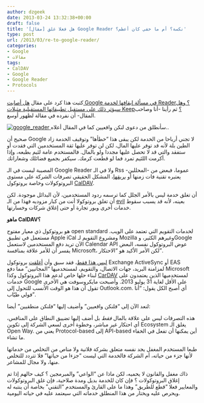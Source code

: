 ```yaml
---
author: dzgeek
date: 2013-03-24 13:32:38+00:00
draft: false
title: '[مقال] هل فعلا غلق Google Reader نكسة؟ أم ما خفي كان أعظم؟'
type: post
url: /2013/03/re-to-google-reader/
categories:
- Google
- مقالات
tags:
- CalDAV
- Google
- Google Reader
- Protocols
---
```


كتبت هذا كرد على مقال [هل أصابت Google في مسألة إيقافها لخدمة Reader؟ وهل سيؤثر ذلك على مستقبل تطبيقاتها المستقبلية مثيلات Keep؟](https://www.it-scoop.com/2013/03/google-reader/) ثم رأينا -أنا وصاحب المقال- أن نفرده في مقالة لظهور أوسع.


[![google_reader](https://www.it-scoop.com/wp-content/uploads/2013/03/google_reader.jpg)
](https://www.it-scoop.com/wp-content/uploads/2013/03/google_reader.jpg)
سأنطلق من دعوى لنكن واقعيين كما في المقال أعلاه..




صحيح أن Google لا تجني أرباحا من الخدمة لكن يبقى هذا “خطأها” وتوقيف الخدمة زاد الطين بلة لأنه قد توفر عليها المال، لكن لن توفر عليها ثقة المستخدمين التي فقدت أو ستفقد والتي قد لا تحصل عليها مجددا ولو بالمال. فالمستخدم عامة لئيم بطبعه، وإذا أكرمت اللئيم تمرد فما لو قطعت كرمك. سيكفر بجميع فضائلك وشعاراتك.


المصيبة ليست في الـ Google Reader ولا في الـ Rss عموما، فبعض من -المحللين- يعتبره تقنية فات زمنها أو [بريقها](http://techcrunch.com/2009/05/05/rest-in-peace-rss/)، المشكل الحقيقي تصرفات الشركة على مستوى البروتوكولات وخاصة بروتوكول [CalDAV](http://en.wikipedia.org/wiki/CalDAV).

أن تغلق خدمة ليس بالأمر الجلل كما ترسمه ردود المستخدمين، لأن البدائل موجودة. لكن أن تغلق بروتوكولا أنت من كبار مزوديه فهذا من الـ [evil](http://en.wikipedia.org/wiki/Don%27t_be_evil) بعينه، لأنه قد يسبب سقوط خدمات أخرى وبور تجارة أو حتى إغلاق شركات وخسارتها.

**ماهو CalDAV؟**

هو بروتوكول ذي معيار مفتوح open standard لخدمات التقويم التي تعتمد على الويب. مستعمل في تطبيق Apple iCal ومشروع التقويم لـ Mozilla وغيرهم الكثير، وGoogle الآن تريد دفع المستخدمين لاستعمل Calendar API عوض البروتوكول نفسه، البعض يفسر أن للأمر علاقة بمنافسة Microsoft، لكن الأمر الأكيد هو “الاحتكار”.

[ليس هذا فقط](http://googleblog.blogspot.ca/2012/12/winter-cleaning.html)، فقد سبق وأن [أغلقت](http://www.pcmag.com/article2/0,2817,2413283,00.asp) بروتوكول Exchange ActiveSync أو EAS لمزامنة البريد، جهات الاتصال، والتقويم، لمستخدميها “المجانيين” مما دفع Microsoft لبناء حلها خاص لدعم هذا البروتوكول وكذا [CarDAV](http://en.wikipedia.org/wiki/CardDAV) لمستخدميها الذين يعتمدون على خدمات Google على الأقل لغاية 31 يوليو 2013. وأصبحت مايكروسوفت هي الأخرى تقول أن هذا هو الوقت الأنسب للتحول إلى Outlook.com. أي أصبح الكل يقول: “أنا فولي طيّاب”.

لنعد الآن إلى “فلنكن واقعيين” وأضيف إليها “فلنكن منطقيين” أيضا:

هذه التصرفات ليس على علاقة بالمال *فقط* بل أضف إليها تضييق النطاق على المنافس، أي احتكار غير مباشر، وخطوة أخرى لسعي الشركة إلى تكوين Ecosystem يغلق الـ Open Way. يعني من Protocol-based إلى API-based أين يمكنها أن تفعل في الخفاء ما تشاء.

طبعا المستخدم المغفل يجد نفسه متعلق بشركة فلانية ولا مناص من التخلص من خدماتها لأنها جزء من حياته، أم الشركة فالخدمة التي ليست “جزءا من حياتها” فلا تتردد للتخلص منها، ولا مجال للمشاعر.

ذاك مغفل والقانون لا يحميه، لكن ماذا عن “الواعي” والمبرمجين ؟ كيف حالهم إذا تم إغلاق البروتوكولات ؟ فإن كان للخدمة بديل ومدة صلاحية، فإن غلق البروتوكولات والمعايير فعلا “قطع للطريق” وهذا ما على القارئ والمستخدم “التقني” بخاصة أن ينتبه له ويحرص عليه ويختار من هذا المنطلق خدماته التي سيعتمد عليه في حياته اليومية.
